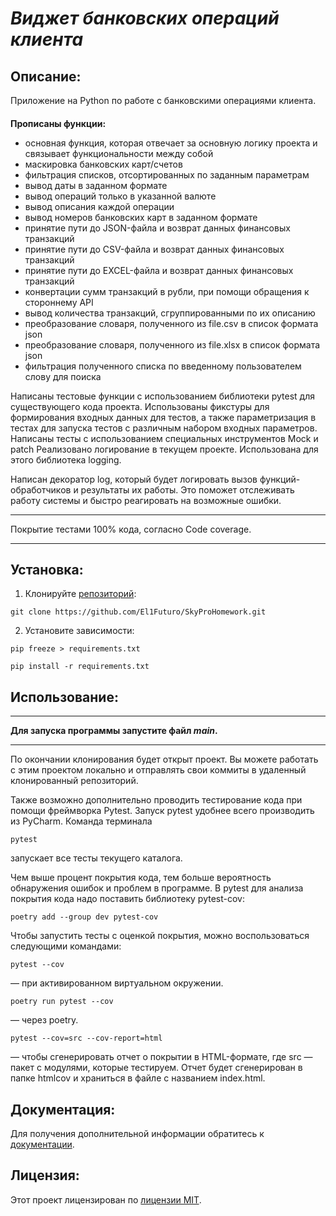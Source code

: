 # ***Виджет банковских операций клиента***

## Описание:

Приложение на Python по работе с банковскими операциями клиента.
####
**Прописаны функции:**
- основная функция, которая отвечает за основную логику проекта и связывает функциональности между собой
- маскировка банковских карт/счетов
- фильтрация списков, отсортированных по заданным параметрам
- вывод даты в заданном формате
- вывод операций только в указанной валюте
- вывод описания каждой операции
- вывод номеров банковских карт в заданном формате
- принятие пути до JSON-файла и возврат данных финансовых транзакций
- принятие пути до CSV-файла и возврат данных финансовых транзакций
- принятие пути до EXCEL-файла и возврат данных финансовых транзакций
- конвертации сумм транзакций в рубли, при помощи обращения к стороннему API
- вывод количества транзакций, сгруппированными по их описанию
- преобразование словаря, полученного из file.csv в список формата json
- преобразование словаря, полученного из file.xlsx в список формата json
- фильтрация полученного списка по введенному пользователем слову для поиска


Написаны тестовые функции с использованием библиотеки pytest для существующего кода проекта.
Использованы фикстуры для формирования входных данных для тестов, а также параметризация в тестах для запуска 
тестов с различным набором входных параметров.
Написаны тесты с использованием специальных инструментов Mock и patch
Реализовано логирование в текущем проекте. Использована для этого библиотека logging.


Написан декоратор log, который будет логировать вызов функций-обработчиков и результаты их работы. 
Это поможет отслеживать работу системы и быстро реагировать на возможные ошибки.

***
Покрытие тестами 100% кода, согласно Code coverage.
***

## Установка:

1. Клонируйте [репозиторий](https://github.com/El1Futuro/SkyProHomework.git):
~~~ 
git clone https://github.com/El1Futuro/SkyProHomework.git 
~~~
2. Установите зависимости:
```
pip freeze > requirements.txt
```
```
pip install -r requirements.txt
```
## Использование:

****
**Для запуска программы запустите файл ***main***.**
****
По окончании клонирования будет открыт проект. Вы можете работать с этим проектом локально и отправлять свои коммиты 
в удаленный клонированный репозиторий.

Также возможно дополнительно проводить тестирование кода при помощи фреймворка Pytest.
Запуск pytest удобнее всего производить из PyCharm.
Команда терминала 
```
pytest
``` 
запускает все тесты текущего каталога. 

Чем выше процент покрытия кода, тем больше вероятность обнаружения ошибок и проблем в программе. 
В pytest для анализа покрытия кода надо поставить библиотеку 
pytest-cov:
```
poetry add --group dev pytest-cov
```
Чтобы запустить тесты с оценкой покрытия, можно воспользоваться следующими командами:
```
pytest --cov
```
 — при активированном виртуальном окружении.
```
poetry run pytest --cov
```
 — через poetry.
```
pytest --cov=src --cov-report=html
```
 — чтобы сгенерировать отчет о покрытии в HTML-формате, где 
src — пакет c модулями, которые тестируем. Отчет будет сгенерирован в папке 
htmlcov и храниться в файле с названием index.html.

## Документация:

Для получения дополнительной информации обратитесь к [документации](https://github.com/El1Futuro/SkyProHomework#/README.md).

## Лицензия:

Этот проект лицензирован по [лицензии MIT](LICENSE).

